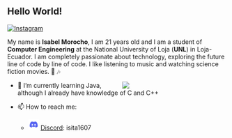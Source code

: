 ## Hello World!

[![Instagram](https://img.shields.io/badge/-Instagram-c13584?style=flat&labelColor=c13584&logo=instagram&logoColor=white)](https://www.instagram.com/isa_kat07/)

My name is **Isabel Morocho**, I am 21 years old and I am a student of **Computer Engineering** at the National University of Loja (**UNL**) in Loja-Ecuador.
I am completely passionate about technology, exploring the future line of code by line of code. I like listening to music and watching science fiction movies. :heartbeat: :notes: 

<img align= "right" width= "240" src= "https://pa1.narvii.com/6580/8098c6e9207376889eeb0532d9f5a0723c4d73f5_hq.gif"/>


- 🌱 I’m currently learning Java, although I already have knowledge of C and C++


- 📫 How to reach me: 
   - <a><img height="25" src="https://raw.githubusercontent.com/github/explore/80688e429a7d4ef2fca1e82350fe8e3517d3494d/topics/discord/discord.png"> [Discord](https://discord.com/): isita1607 </a>


